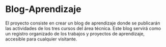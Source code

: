 # Blog-Aprendizaje
El proyecto consiste en crear un blog de aprendizaje donde se publicarán las actividades de los tres cursos del  área técnica. Este blog servirá como un registro organizado de los trabajos y proyectos de aprendizaje,  accesible para cualquier visitante.
